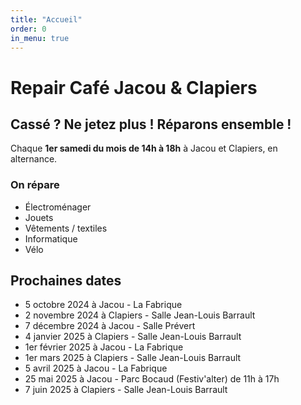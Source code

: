 ```yaml
---
title: "Accueil"
order: 0
in_menu: true
---
```

# Repair Café Jacou & Clapiers

## Cassé ? Ne jetez plus ! Réparons ensemble !

Chaque **1er samedi du mois de 14h à 18h** à Jacou et Clapiers, en alternance.

### On répare

- Électroménager
- Jouets
- Vêtements / textiles
- Informatique
- Vélo

## Prochaines dates 

- 5 octobre 2024 à Jacou - La Fabrique
- 2 novembre 2024 à Clapiers - Salle Jean-Louis Barrault
- 7 décembre 2024 à Jacou - Salle Prévert
- 4 janvier 2025 à Clapiers - Salle Jean-Louis Barrault
- 1er février 2025 à Jacou - La Fabrique
- 1er mars 2025 à Clapiers - Salle Jean-Louis Barrault
- 5 avril 2025 à Jacou - La Fabrique
- 25 mai 2025 à Jacou - Parc Bocaud (Festiv'alter) de 11h à 17h
- 7 juin 2025 à Clapiers - Salle Jean-Louis Barrault 